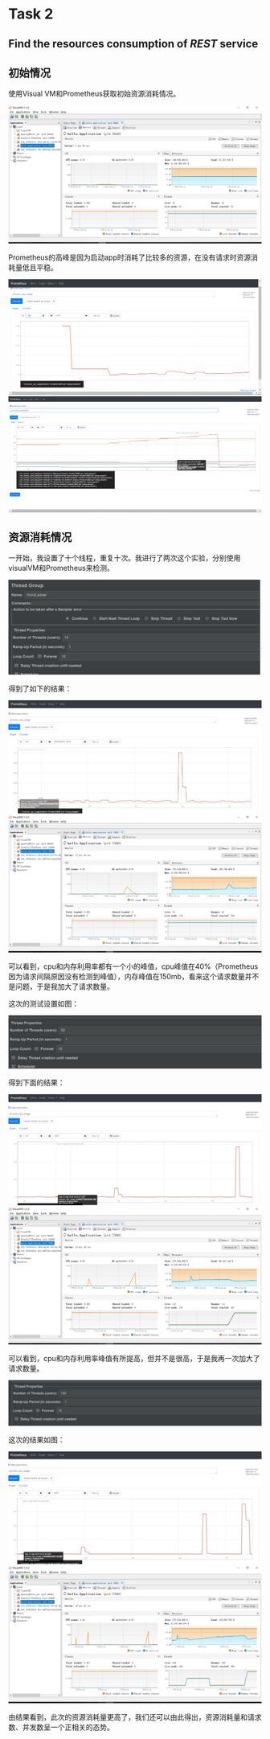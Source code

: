 # Task 2

## Find the resources consumption of  *REST* service

## 初始情况

使用Visual VM和Prometheus获取初始资源消耗情况。

<img src="init.png" />

Prometheus的高峰是因为启动app时消耗了比较多的资源，在没有请求时资源消耗量低且平稳。

<img src="init1.png" />

<img src="init2.png" />

## 资源消耗情况

一开始，我设置了十个线程，重复十次。我进行了两次这个实验，分别使用visualVM和Prometheus来检测。

<img src="1.jpg">

得到了如下的结果：

<img src="2.jpg">

<img src="1.png">

可以看到，cpu和内存利用率都有一个小的峰值，cpu峰值在40%（Prometheus因为请求间隔原因没有检测到峰值），内存峰值在150mb，看来这个请求数量并不是问题，于是我加大了请求数量。

这次的测试设置如图：

<img src="3.jpg">

得到下面的结果：

<img src="4.jpg">

<img src="2.png">

可以看到，cpu和内存利用率峰值有所提高，但并不是很高，于是我再一次加大了请求数量。

<img src="5.jpg">

这次的结果如图：

<img src="6.jpg">

<img src="3.png">

由结果看到，此次的资源消耗量更高了，我们还可以由此得出，资源消耗量和请求数、并发数呈一个正相关的态势。